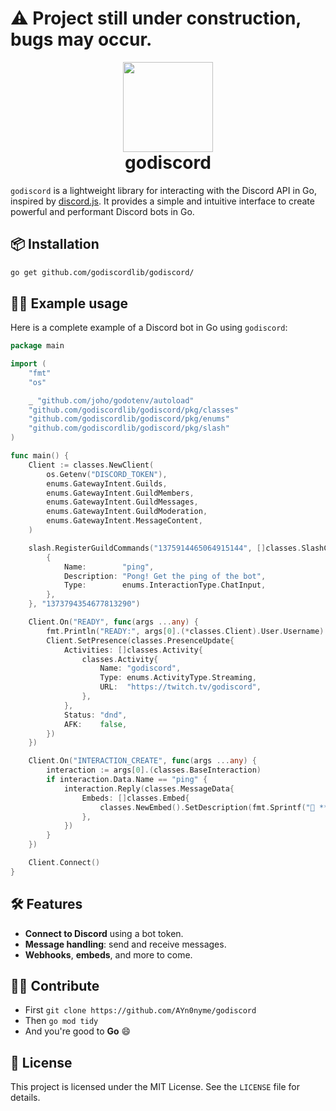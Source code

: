 # ⚠️ Project still under construction, bugs may occur.

<p align="center" style="margin-bottom: 0px !important;">
  <img src="./www/public/godiscord.webp" width="144" height="144">
</p>
<h1 align="center" style="margin-top: 0px;">godiscord</h1>

`godiscord` is a lightweight library for interacting with the Discord API in Go, inspired by [discord.js](https://discord.js.org). It provides a simple and intuitive interface to create powerful and performant Discord bots in Go.

## 📦 Installation

```bash
go get github.com/godiscordlib/godiscord/
```

## 🧑‍💻 Example usage

Here is a complete example of a Discord bot in Go using `godiscord`:

```go
package main

import (
	"fmt"
	"os"

	_ "github.com/joho/godotenv/autoload"
	"github.com/godiscordlib/godiscord/pkg/classes"
	"github.com/godiscordlib/godiscord/pkg/enums"
	"github.com/godiscordlib/godiscord/pkg/slash"
)

func main() {
	Client := classes.NewClient(
		os.Getenv("DISCORD_TOKEN"),
		enums.GatewayIntent.Guilds,
		enums.GatewayIntent.GuildMembers,
		enums.GatewayIntent.GuildMessages,
		enums.GatewayIntent.GuildModeration,
		enums.GatewayIntent.MessageContent,
	)

	slash.RegisterGuildCommands("1375914465064915144", []classes.SlashCommandData{
		{
			Name:        "ping",
			Description: "Pong! Get the ping of the bot",
			Type:        enums.InteractionType.ChatInput,
		},
	}, "1373794354677813290")

	Client.On("READY", func(args ...any) {
		fmt.Println("READY:", args[0].(*classes.Client).User.Username)
		Client.SetPresence(classes.PresenceUpdate{
			Activities: []classes.Activity{
				classes.Activity{
					Name: "godiscord",
					Type: enums.ActivityType.Streaming,
					URL:  "https://twitch.tv/godiscord",
				},
			},
			Status: "dnd",
			AFK:    false,
		})
	})

	Client.On("INTERACTION_CREATE", func(args ...any) {
		interaction := args[0].(classes.BaseInteraction)
		if interaction.Data.Name == "ping" {
			interaction.Reply(classes.MessageData{
				Embeds: []classes.Embed{
					classes.NewEmbed().SetDescription(fmt.Sprintf("🏓 **%d**ms", Client.GetWSPing())).SetColor("00ADD8"),
				},
			})
		}
	})

	Client.Connect()
}


```

## 🛠️ Features

- **Connect to Discord** using a bot token.
- **Message handling**: send and receive messages.
- **Webhooks**, **embeds**, and more to come.

## 🧑‍💻 Contribute

- First `git clone https://github.com/AYn0nyme/godiscord`
- Then `go mod tidy`
- And you're good to **Go** 😄

## 📜 License

This project is licensed under the MIT License. See the `LICENSE` file for details.
